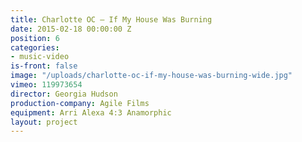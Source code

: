 ```yaml
---
title: Charlotte OC — If My House Was Burning
date: 2015-02-18 00:00:00 Z
position: 6
categories:
- music-video
is-front: false
image: "/uploads/charlotte-oc-if-my-house-was-burning-wide.jpg"
vimeo: 119973654
director: Georgia Hudson
production-company: Agile Films
equipment: Arri Alexa 4:3 Anamorphic
layout: project
---
```



